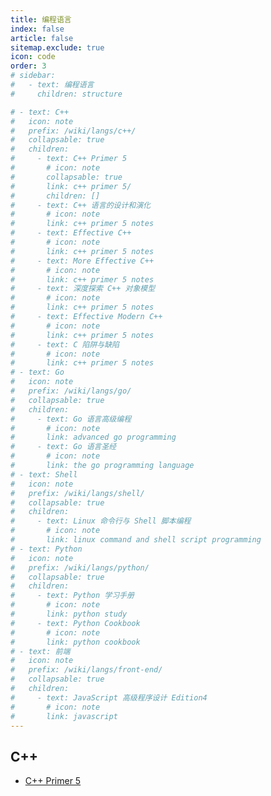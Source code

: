 ```yaml
---
title: 编程语言
index: false
article: false
sitemap.exclude: true
icon: code
order: 3
# sidebar:
#   - text: 编程语言
#     children: structure

# - text: C++
#   icon: note
#   prefix: /wiki/langs/c++/
#   collapsable: true
#   children:
#     - text: C++ Primer 5
#       # icon: note
#       collapsable: true
#       link: c++ primer 5/
#       children: []
#     - text: C++ 语言的设计和演化
#       # icon: note
#       link: c++ primer 5 notes
#     - text: Effective C++
#       # icon: note
#       link: c++ primer 5 notes
#     - text: More Effective C++
#       # icon: note
#       link: c++ primer 5 notes
#     - text: 深度探索 C++ 对象模型
#       # icon: note
#       link: c++ primer 5 notes
#     - text: Effective Modern C++
#       # icon: note
#       link: c++ primer 5 notes
#     - text: C 陷阱与缺陷
#       # icon: note
#       link: c++ primer 5 notes
# - text: Go
#   icon: note
#   prefix: /wiki/langs/go/
#   collapsable: true
#   children:
#     - text: Go 语言高级编程
#       # icon: note
#       link: advanced go programming
#     - text: Go 语言圣经
#       # icon: note
#       link: the go programming language
# - text: Shell
#   icon: note
#   prefix: /wiki/langs/shell/
#   collapsable: true
#   children:
#     - text: Linux 命令行与 Shell 脚本编程
#       # icon: note
#       link: linux command and shell script programming
# - text: Python
#   icon: note
#   prefix: /wiki/langs/python/
#   collapsable: true
#   children:
#     - text: Python 学习手册
#       # icon: note
#       link: python study
#     - text: Python Cookbook
#       # icon: note
#       link: python cookbook
# - text: 前端
#   icon: note
#   prefix: /wiki/langs/front-end/
#   collapsable: true
#   children:
#     - text: JavaScript 高级程序设计 Edition4
#       # icon: note
#       link: javascript
---
```


## C++

- [C++ Primer 5](c++/c++%20primer%205/)
